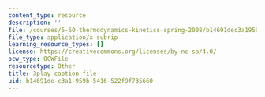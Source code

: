 ```yaml
---
content_type: resource
description: ''
file: /courses/5-60-thermodynamics-kinetics-spring-2008/b14691dec3a1959b5416522f9f735660_qYqI9IWyv-c.srt
file_type: application/x-subrip
learning_resource_types: []
license: https://creativecommons.org/licenses/by-nc-sa/4.0/
ocw_type: OCWFile
resourcetype: Other
title: 3play caption file
uid: b14691de-c3a1-959b-5416-522f9f735660
---
```

